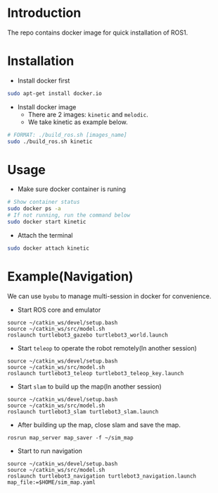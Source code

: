 # Introduction
The repo contains docker image for quick installation of ROS1.

# Installation
* Install docker first
```sh
sudo apt-get install docker.io
```
* Install docker image
  - There are 2 images: `kinetic` and `melodic`.
  - We take kinetic as example below.
```sh
# FORMAT: ./build_ros.sh [images_name]
sudo ./build_ros.sh kinetic
```

# Usage
* Make sure docker container is runing
```sh
# Show container status
sudo docker ps -a
# If not running, run the command below
sudo docker start kinetic
```
* Attach the terminal
```sh
sudo docker attach kinetic
```

# Example(Navigation)
We can use `byobu` to manage multi-session in docker for convenience.

* Start ROS core and emulator
```
source ~/catkin_ws/devel/setup.bash
source ~/catkin_ws/src/model.sh
roslaunch turtlebot3_gazebo turtlebot3_world.launch
```
* Start `teleop` to operate the robot remotely(In another session)
```
source ~/catkin_ws/devel/setup.bash
source ~/catkin_ws/src/model.sh
roslaunch turtlebot3_teleop turtlebot3_teleop_key.launch
```
* Start `slam` to build up the map(In another session)
```
source ~/catkin_ws/devel/setup.bash
source ~/catkin_ws/src/model.sh
roslaunch turtlebot3_slam turtlebot3_slam.launch
```
* After building up the map, close slam and save the map.
```
rosrun map_server map_saver -f ~/sim_map
```
* Start to run navigation
```
source ~/catkin_ws/devel/setup.bash
source ~/catkin_ws/src/model.sh
roslaunch turtlebot3_navigation turtlebot3_navigation.launch map_file:=$HOME/sim_map.yaml
```

